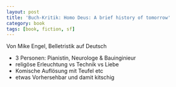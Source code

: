 ```yaml
---
layout: post
title: 'Buch-Kritik: Homo Deus: A brief history of tomorrow'
category: book
tags: [book, fiction, sf]
---
```


Von Mike Engel, Belletristik auf Deutsch

* 3 Personen: Pianistin, Neurologe & Bauinginieur
* religöse Erleuchtung vs Technik vs Liebe
* Komische Auflösung mit Teufel etc
* etwas Vorhersehbar und damit kitschig

